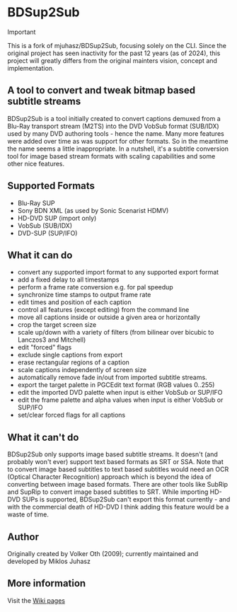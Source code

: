 BDSup2Sub
=========

> [!IMPORTANT]  
> This is a fork of mjuhasz/BDSup2Sub, focusing solely on the CLI. Since the original project has seen inactivity for the past 12 years (as of 2024), this project will greatly differs from the original mainters vision, concept and implementation.

A tool to convert and tweak bitmap based subtitle streams
---------------------------------------------------------

BDSup2Sub is a tool initially created to convert captions demuxed from a Blu-Ray transport stream (M2TS) into the DVD VobSub format (SUB/IDX) used by many DVD authoring tools - hence the name. Many more features were added over time as was support for other formats. So in the meantime the name seems a little inappropriate. In a nutshell, it's a subtitle conversion tool for image based stream formats with scaling capabilities and some other nice features.

Supported Formats
-----------------

* Blu-Ray SUP
* Sony BDN XML (as used by Sonic Scenarist HDMV)
* HD-DVD SUP (import only)
* VobSub (SUB/IDX)
* DVD-SUP (SUP/IFO)

What it can do
--------------

* convert any supported import format to any supported export format
* add a fixed delay to all timestamps
* perform a frame rate conversion e.g. for pal speedup
* synchronize time stamps to output frame rate
* edit times and position of each caption
* control all features (except editing) from the command line
* move all captions inside or outside a given area or horizontally
* crop the target screen size
* scale up/down with a variety of filters (from bilinear over bicubic to Lanczos3 and Mitchell)
* edit "forced" flags
* exclude single captions from export
* erase rectangular regions of a caption
* scale captions independently of screen size
* automatically remove fade in/out from imported subtitle streams.
* export the target palette in PGCEdit text format (RGB values 0..255)
* edit the imported DVD palette when input is either VobSub or SUP/IFO
* edit the frame palette and alpha values when input is either VobSub or SUP/IFO
* set/clear forced flags for all captions

What it can't do
----------------

BDSup2Sub only supports image based subtitle streams. It doesn't (and probably won't ever) support text based formats as SRT or SSA. Note that to convert image based subtitles to text based subtitles would need an OCR (Optical Character Recognition) approach which is beyond the idea of converting between image based formats. There are other tools like SubRip and SupRip to convert image based subtitles to SRT. While importing HD-DVD SUPs is supported, BDSup2Sub can't export this format currently - and with the commercial death of HD-DVD I think adding this feature would be a waste of time. 

Author
------

Originally created by Volker Oth (2009); currently maintained and developed by Miklos Juhasz

More information
----------------

Visit the [Wiki pages](https://github.com/mjuhasz/BDSup2Sub/wiki)
